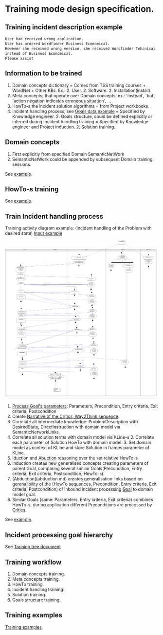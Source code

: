 # Training mode design specification.

## Training incident description example
```
User had received wrong application.
User has ordered Wordfinder Business Economical.
However she received wrong version, she received Wordfinder Tehcnical instead of Business Economical.
Please assist
```
## Information to be trained

 1. Domain concepts dictionary = Comes from TSS training courses + WordNet + Other KBs. Ex.:
    2. User.
    2. Software.
    2. Installation(install).
 1. Meta concepts, that operate over Domain concepts, ex.: 'instead', 'but', 'action negation indicates erroneous situation', ...
 1. HowTo-s the incident solution algorithms = from Project workbooks.
 1. Incident handling process, see [Goals data example](training.md#Goals_data_example) = Specified by Knowledge engineer.
    2. Goals structure, could be defined explicitly or inferred during Incident handling training = Specified by Knowledge engineer and Project induction.
    2. Solution training.

## Domain concepts

 1. First explicitly from specified Domain SemanticNetWork
 1. SemanticNetWork could be appended by subsequent Domain training sessions.

See [example](training-example.md#Domain).

## HowTo-s training

See [example](training-example.md#Incident).

## Train Incident handling process

Training activity diagram example: (incident handling of the Problem with desired state)
[Input example](training-tree.md#Example)

![Incident handling training example](https://github.com/development-team/2/raw/master/doc/design-specification/uml/images/TrainingActivity.png)

 1. [Process Goal's parameters](goal.md): Parameters, Precondition, Entry criteria, Exit criteria, Postcondition
   2. Create [Narrative of the Critics, Way2Think sequence](https://github.com/development-team/2/raw/master/doc/design-specification/uml/images/HowToNarrativeActivity.png).
   2. Correlate all intermediate knowledge: ProblemDescription with DesiredState, DirectInstruction with domain model via SemanticNetworkLinks. 
   2. Correlate all solution terms with domain model via KLine-s
     3. Correlate each parameter of Solution HowTo with domain model.
     3. Set domain model as context of KLine and store Solution in frames parameter of KLine.
 1. Iduction and [Abuction](abduction.md) reasoning over the set relative HowTo-s
   2. Induction creates new generalised concepts creating parameters of parent Goal, comparing several similar Goals(Precondition, Entry criteria, Exit criteria, Postcondition, HowTo-s).
   2. (Abduction](abduction.md) creates generalisation links based on gerenalibility of the (HowTo sequences, Precondition, Entry criteria, Exit criteria, Postcondition) of inbound incident processing [Goal](goal.md) to domain model goal.
   2. Similar Goals (same: Parameters, Entry criteria, Exit criteria) combines HowTo-s, during application different Preconditions are processed by [Critics](critic.md).
      
See [example](training-example.md#Incident).

## Incident processing goal hierarchy

See [Training tree document](training-tree.md)

## Training workflow

 1. Domain concepts training.
 1. Meta concepts training.
 1. HowTo training.
 1. Incident handling training:
   2. Solution training.
   2. Goals structure training.

## Training examples
[Training examples](training-example.md)

